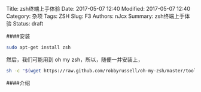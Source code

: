 Title: zsh终端上手体验
Date: 2017-05-07 12:40
Modified: 2017-05-07 12:40
Category: 杂项
Tags: ZSH
Slug: F3
Authors: nJcx
Summary: zsh终端上手体验
Status: draft

####安装
```bash
sudo apt-get install zsh
```
然后，我们可能用到 oh my zsh，所以，随便一并安装上，
```bash
sh -c "$(wget https://raw.github.com/robbyrussell/oh-my-zsh/master/tools/install.sh -O -)"
```
####介绍
